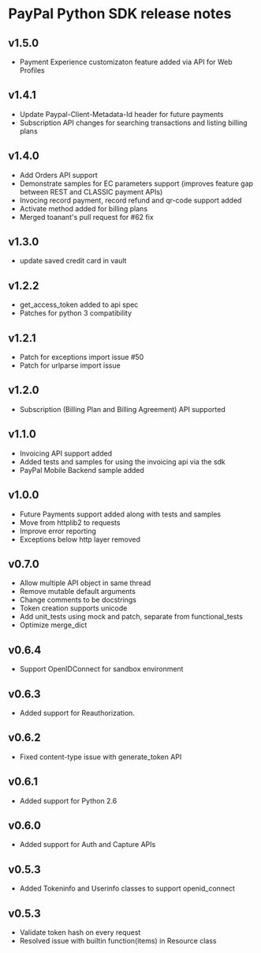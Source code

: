 PayPal Python SDK release notes
============================

v1.5.0
-----
* Payment Experience customizaton feature added via API for Web Profiles

v1.4.1
-----
* Update Paypal-Client-Metadata-Id header for future payments
* Subscription API changes for searching transactions and listing billing plans

v1.4.0
-----
* Add Orders API support
* Demonstrate samples for EC parameters support (improves feature gap between REST and CLASSIC payment APIs)
* Invocing record payment, record refund and qr-code support added
* Activate method added for billing plans
* Merged toanant's pull request for #62 fix

v1.3.0
-----
* update saved credit card in vault

v1.2.2
-----
* get_access_token added to api spec
* Patches for python 3 compatibility

v1.2.1
-----
* Patch for exceptions import issue #50
* Patch for urlparse import issue

v1.2.0
-----
* Subscription (Billing Plan and Billing Agreement) API supported

v1.1.0
-----
* Invoicing API support added 
* Added tests and samples for using the invoicing api via the sdk
* PayPal Mobile Backend sample added

v1.0.0
-----
* Future Payments support added along with tests and samples
* Move from httplib2 to requests
* Improve error reporting
* Exceptions below http layer removed

v0.7.0
-----
* Allow multiple API object in same thread
* Remove mutable default arguments
* Change comments to be docstrings
* Token creation supports unicode
* Add unit_tests using mock and patch, separate from functional_tests
* Optimize merge_dict

v0.6.4
-----
* Support OpenIDConnect for sandbox environment

v0.6.3
-----
* Added support for Reauthorization.

v0.6.2
-----
* Fixed content-type issue with generate_token API

v0.6.1
-----
* Added support for Python 2.6

v0.6.0
-----
* Added support for Auth and Capture APIs

v0.5.3
-----
* Added Tokeninfo and Userinfo classes to support openid_connect

v0.5.3
-----
* Validate token hash on every request
* Resolved issue with builtin function(items) in Resource class
